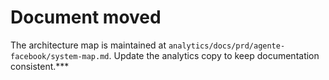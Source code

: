 # Document moved

The architecture map is maintained at
`analytics/docs/prd/agente-facebook/system-map.md`.
Update the analytics copy to keep documentation consistent.***
